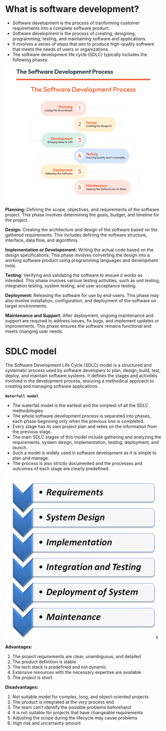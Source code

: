 # What is software development?

- Software development is the process of tranforming customer requirements into a complete software product.
- Software development is the process of creating, designing, programming, testing, and maintaining software and applications. 
- It involves a series of steps that aim to produce high-quality software that meets the needs of users or organizations. 
- The software development life cycle (SDLC) typically includes the following phases:

![sdlc](https://github.com/gul-ahmed/devops/blob/main/sdlc-process.png)


**Planning:** Defining the scope, objectives, and requirements of the software project. This phase involves determining the goals, budget, and timeline for the project.

**Design:** Creating the architecture and design of the software based on the gathered requirements. This includes defining the software structure, interface, data flow, and algorithms.

**Implementation or Developement:** Writing the actual code based on the design specifications. This phase involves converting the design into a working software product using programming languages and development tools.

**Testing:** Verifying and validating the software to ensure it works as intended. This phase involves various testing activities, such as unit testing, integration testing, system testing, and user acceptance testing.

**Deployment:** Releasing the software for use by end-users. This phase may also involve installation, configuration, and deployment of the software on target environments.

**Maintenance and Support:** After deployment, ongoing maintenance and support are required to address issues, fix bugs, and implement updates or improvements. This phase ensures the software remains functional and meets changing user needs.

# SDLC model

The Software Development Life Cycle (SDLC) model is a structured and systematic process used by software developers to plan, design, build, test, deploy, and maintain software systems. It defines the stages and activities involved in the development process, ensuring a methodical approach to creating and managing software applications.

**`Waterfall model`**

- The waterfall model is the earliest and the simplest of all the SDLC methodologies. 
- The whole software development process is separated into phases, each phase beginning only when the previous one is completed.
- Every stage has its own project plan and relies on the information from the previous stage.
- The main SDLC stages of this model include gathering and analyzing the requirements, system design, implementation, testing, deployment, and launch.
- Such a model is widely used in software development as it is simple to plan and manage.
- The process is also strictly documented and the processes and outcomes of each stage are clearly predefined.

![waterfall](https://github.com/gul-ahmed/devops/blob/main/waterfall..png)

**Advantages:**

1. The project requirements are clear, unambiguous, and detailed
2. The product definition is stable
3. The tech stack is predefined and not dynamic
4. Extensive resources with the necessary expertise are available
5. The project is short

**Disadvantages:**

1. Not suitable model for complex, long, and object-oriented projects
2. The product is integrated at the very process end
3. The team can’t identify the possible problems beforehand
4. It is not suitable for projects that have changeable requirements
5. Adjusting the scope during the lifecycle may cause problems
6. High risk and uncertainty amount

